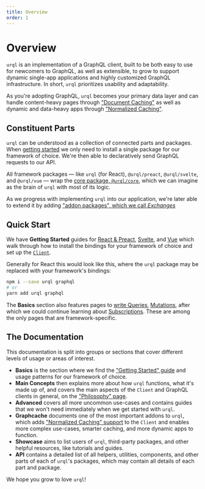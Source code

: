 ```yaml
---
title: Overview
order: 1
---
```


# Overview

`urql` is an implementation of a GraphQL client, built to be both easy to use for newcomers to
GraphQL, as well as extensible, to grow to support dynamic single-app applications and highly
customized GraphQL infrastructure. In short, `urql` prioritizes usability and adaptability.

As you're adopting GraphQL, `urql` becomes your primary data layer and can handle content-heavy
pages through ["Document Caching"](./basics/document-caching.md) as well as dynamic and data-heavy
apps through ["Normalized Caching"](./graphcache/normalized-caching.md).

## Constituent Parts

`urql` can be understood as a collection of connected parts and packages. When [getting started](./basics/getting-started.md) we only need to install a single package for our
framework of choice. We're then able to declaratively send GraphQL requests to our API.

All framework packages — like `urql` (for React), `@urql/preact`, `@urql/svelte`, and `@urql/vue` —
wrap the [core package, `@urql/core`](./concepts/core-package.md), which we can imagine as the brain
of `urql` with most of its logic.

As we progress with implementing `urql` into our application, we're later able to extend it by
adding ["addon packages", which we call _Exchanges_](./concepts/exchanges.md)

## Quick Start

We have **Getting Started** guides for
[React &
Preact](https://formidable.com/open-source/urql/docs/basics/getting-started/#react--preact),
[Svelte](https://formidable.com/open-source/urql/docs/basics/getting-started/#svelte), and
[Vue](https://formidable.com/open-source/urql/docs/basics/getting-started/#vue) which walk through
how to install the bindings for your framework of choice and set up the
[`Client`](./api/core.md#client).

Generally for React this would look like this, where the `urql` package may be replaced with your
framework's bindings:

```sh
npm i --save urql graphql
# or
yarn add urql graphql
```

The **Basics** section also features pages to [write
Queries](https://formidable.com/open-source/urql/docs/basics/queries/),
[Mutations](https://formidable.com/open-source/urql/docs/basics/mutations/), after which we could
continue learning about
[Subscriptions](https://formidable.com/open-source/urql/docs/advanced/subscriptions/). These are
among the only pages that are framework-specific.

## The Documentation

This documentation is split into groups or sections that cover different levels of usage or areas of
interest.

- **Basics** is the section where we find the ["Getting Started"
  guide](./basics/getting-started.md) and usage patterns for our framework of choice.
- **Main Concepts** then explains more about how `urql` functions, what it's made up of, and covers
  the main aspects of the `Client` and GraphQL clients in general, on the ["Philosophy"
  page](./concepts/philosophy.md).
- **Advanced** covers all more uncommon use-cases and contains guides that we won't need immediately
  when we get started with `urql`.
- **Graphcache** documents one of the most important addons to `urql`, which adds ["Normalized
  Caching" support](./graphcache/normalized-caching.md) to the `Client` and enables more complex
  use-cases, smarter caching, and more dynamic apps to function.
- **Showcase** aims to list users of `urql`, third-party packages, and other helpful resources,
  like tutorials and guides.
- **API** contains a detailed list of all helpers, utilities, components, and other parts of each of
  `urql`'s packages, which may contain all details of each part and package.

We hope you grow to love `urql`!
